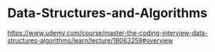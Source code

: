 # Data-Structures-and-Algorithms
 https://www.udemy.com/course/master-the-coding-interview-data-structures-algorithms/learn/lecture/18063259#overview
